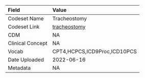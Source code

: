 |Field            |Value                        |
|:----------------|:----------------------------|
|Codeset Name     |Tracheostomy                 |
|Codeset Link     |[tracheostomy](https://github.com/PEDSnet/Variable-Dictionary/blob/main/procedures/tracheostomy.csv)|
|CDM              |NA                           |
|Clinical Concept |NA                           |
|Vocab            |CPT4,HCPCS,ICD9Proc,ICD10PCS |
|Date Uploaded    |2022-06-16                   |
|Metadata         |NA                           |
